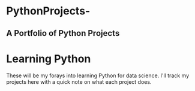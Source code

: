 # PythonProjects-
## A Portfolio of Python Projects 

# Learning Python

These will be my forays into learning Python for data science. I'll track my
projects here with a quick note on what each project does.
